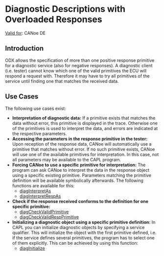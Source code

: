 # Diagnostic Descriptions with Overloaded Responses

[Valid for](../../Shared/FeatureAvailability.md): CANoe DE

## Introduction

ODX allows the specification of more than one positive response primitive for a diagnostic service (also for negative responses). A diagnostic client (i.e. tester) cannot know which one of the valid primitives the ECU will respond a request with. Therefore it may have to try all primitives of the service until finding one that matches the received data.

## Use Cases

The following use cases exist:

- **Interpretation of diagnostic data:** If a primitive exists that matches the data without error, this primitive is displayed in the trace. Otherwise one of the primitives is used to interpret the data, and errors are indicated at the respective parameters.
- **Accessing the parameters in the response primitive in the tester:** Upon reception of the response data, CANoe will automatically use a primitive that matches without error. If no such primitive exists, CANoe will use one of the available primitives for interpretation. In this case, not all parameters may be available to the CAPL program.
- **Forcing CANoe to use a specific primitive for interpretation:** The program can ask CANoe to interpret the data in the response object using a specific existing primitive. Parameters matching the primitive definition will be available symbolically afterwards. The following functions are available for this:
  - [diagInterpretAs](Functions/CAPLfunctionDiagInterpretAs.md)
  - [diagInterpretRespAs](Functions/CAPLfunctionDiagInterpretRespAs.md)
- **Check if the response received conforms to the definition for one specific primitive:**
  - [diagCheckValidPrimitive](Functions/CAPLfunctionDiagCheckValidPrimitive.md)
  - [diagCheckValidRespPrimitive](Functions/CAPLfunctionDiagCheckValidRespPrimitive.md)
- **Initializing a diagnostic object using a specific primitive definition:** In CAPL you can initialize diagnostic objects by specifying a service qualifier. This will initialize the object with the first primitive defined, i.e. if the service defines several primitives, the program has to select one of them explicitly. This can be achieved by using this function:
  - [diagInitialize](Functions/CAPLfunctionDiagInitialize.md)
